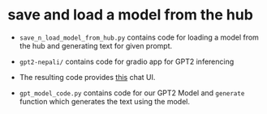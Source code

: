 # save and load a model from the hub

- `save_n_load_model_from_hub.py` contains code for loading a model from the hub and generating text for given prompt.

- `gpt2-nepali/` contains code for gradio app for GPT2 inferencing

- The resulting code provides [this](https://huggingface.co/spaces/Aananda-giri/gpt2-nepali) chat UI.

- `gpt_model_code.py` contains code for our GPT2 Model and `generate` function which generates the text using the model.
